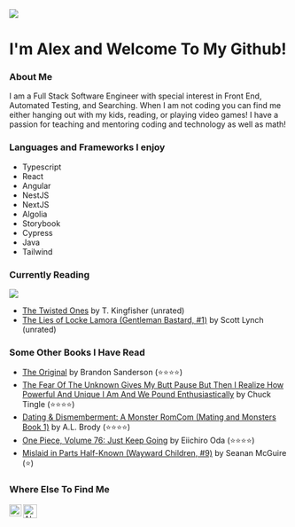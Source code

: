 <img src="https://c.tenor.com/-Kgr-uW4GA8AAAAi/hello.gif"/> 

# I'm Alex and Welcome To My Github!

### About Me
  I am a Full Stack Software Engineer with special interest in Front End, Automated Testing, and Searching.  When I am not coding you can find me either hanging out 
  with my kids, reading, or playing video games!  I have a passion for teaching and mentoring coding and technology as well as math!
  
### Languages and Frameworks I enjoy
- Typescript
- React
- Angular
- NestJS
- NextJS
- Algolia
- Storybook
- Cypress 
- Java
- Tailwind


### Currently Reading
 <img src="https://c.tenor.com/CsPCJHIlhy8AAAAC/frantic-studying.gif" />
 
 <!-- GOODREADS-LIST:START -->
- [The Twisted Ones](https://www.goodreads.com/review/show/7350331380?utm_medium=api&utm_source=rss) by T. Kingfisher (unrated)
- [The Lies of Locke Lamora (Gentleman Bastard, #1)](https://www.goodreads.com/review/show/3208702359?utm_medium=api&utm_source=rss) by Scott Lynch (unrated)
<!-- GOODREADS-LIST:END -->
 
### Some Other Books I Have Read 
<!-- GOODREADS-READ-LIST:START -->
- [The Original](https://www.goodreads.com/review/show/6716334431?utm_medium=api&utm_source=rss) by Brandon Sanderson (⭐⭐⭐⭐)
- [The Fear Of The Unknown Gives My Butt Pause But Then I Realize How Powerful And Unique I Am And We Pound Enthusiastically](https://www.goodreads.com/review/show/6290229035?utm_medium=api&utm_source=rss) by Chuck Tingle (⭐⭐⭐⭐)
- [Dating & Dismemberment: A Monster RomCom (Mating and Monsters Book 1)](https://www.goodreads.com/review/show/6243871269?utm_medium=api&utm_source=rss) by A.L. Brody (⭐⭐⭐⭐)
- [One Piece, Volume 76: Just Keep Going](https://www.goodreads.com/review/show/5870794035?utm_medium=api&utm_source=rss) by Eiichiro Oda (⭐⭐⭐⭐)
- [Mislaid in Parts Half-Known (Wayward Children, #9)](https://www.goodreads.com/review/show/6168489868?utm_medium=api&utm_source=rss) by Seanan McGuire (⭐)
<!-- GOODREADS-READ-LIST:END -->

### Where Else To Find Me
<a href="https://www.linkedin.com/in/alexandria-piatt-189505120/">
  <img align="left" alt="Alex's LinkedIn" width="22px" src="https://raw.githubusercontent.com/peterthehan/peterthehan/master/assets/linkedin.svg" />
</a>
<a href="https://www.goodreads.com/user/show/21969908-alexandria-marie">
  <img align="left" alt="Alex's Goodreads" width="25px" src="https://upload.wikimedia.org/wikipedia/commons/5/5a/Goodreads_logo_-_SuperTinyIcons.svg" />
</a>
<!---
amrunnells/amrunnells is a ✨ special ✨ repository because its `README.md` (this file) appears on your GitHub profile.
You can click the Preview link to take a look at your changes.
--->
